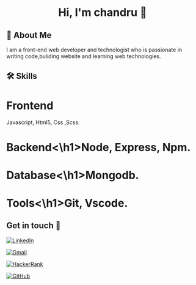 




<h1 align="center">Hi, I'm chandru 👋</h1>
  

## 🚀 About Me

I am a front-end web developer and technologist who is passionate in writing code,buliding website and learning web technologies.

  

## 🛠 Skills

<h1>Frontend</h1>Javascript, Html5, Css ,Scss.

<h1>Backend<\h1>Node, Express, Npm.
  
  <h1>Database<\h1>Mongodb.
 
  <h1>Tools<\h1>Git, Vscode.

  

## Get in touch 🙂

<a href="https://www.linkedin.com/in/chandru-Bose" target="_blank"><img alt="LinkedIn" src="https://img.shields.io/badge/linkedin-%230077B5.svg?style=for-the-badge&logo=linkedin&logoColor=white"/></a>

<a href="mailto:chandru03012@gmail.com" target="_blank" ><img alt="Gmail" src="https://img.shields.io/badge/Gmail-D14836?style=for-the-badge&logo=gmail&logoColor=white" /></a>

<a href="https://www.hackerrank.com/chandru_032001" target="_blank"><img alt="HackerRank" src="https://img.shields.io/badge/-Hackerrank-2EC866?style=for-the-badge&logo=HackerRank&logoColor=white"/></a>

<a href="https://github.com/B-chandru/" target="_blank"><img alt="GitHub" src="https://img.shields.io/badge/github-%23121011.svg?style=for-the-badge&logo=github&logoColor=white"/></a>


  



